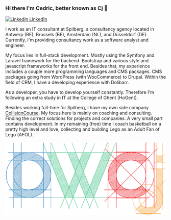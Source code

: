 ### Hi there I'm Cedric, better known as Cj 👋

[![Linkedin](https://i.stack.imgur.com/gVE0j.png) LinkedIn](https://www.linkedin.com/in/cedric-cj-de-weirt-51928570/)

I work as an IT consultant at Spilberg, a consultancy agency located in Antwerp (BE), Brussels (BE), Amsterdam (NL), and Düsseldorf (DE).
Currently, I'm providing consultancy work as a software analyst and engineer.

My focus lies in full-stack development.
Mostly using the Symfony and Laravel framework for the backend. Bootstrap and various style and javascript frameworks for the front end.
Besides that, my experience includes a couple more programming languages and CMS packages. CMS packages going from WordPress (with WooCommerce) to Drupal.
Within the field of CRM, I have a developing experience with Dolibarr.

As a developer, you have to develop yourself constantly. Therefore I'm following an extra study in IT at the College of Ghent (HoGent).

Besides working full-time for Spilberg, I have my own side company [CollisionCourse](https://www.collisioncourse.be/). My focus here is mainly on coaching and consulting. Finding the correct solutions for projects and companies. A very small part contains development.
In my remaining (free) time I coach basketball on a pretty high level and love, collecting and building Lego as an Adult Fan of Lego (AFOL).

![Logo DWCj](https://github.com/DWCj/DWCj/blob/main/dwcj_logo.png)
